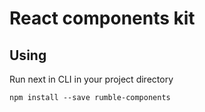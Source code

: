 React components kit
====================

Using
-----

Run next in CLI in your project directory 

    npm install --save rumble-components

